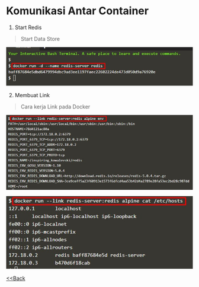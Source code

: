 # Komunikasi Antar Container

1. Start Redis
> Start Data Store

![](images/1.1.jpg)

2. Membuat Link
> Cara kerja Link pada Docker
 
 ![](images/1.2.jpg)

 ![](images/1.3.jpg)

 [<<Back](README.md)